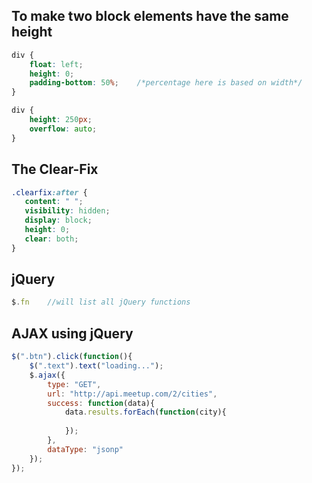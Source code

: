 
## To make two block elements have the same height

```css
div {
	float: left;
	height: 0;
	padding-bottom: 50%;	/*percentage here is based on width*/
}

div {
	height: 250px;
	overflow: auto;
}
```

## The Clear-Fix

```css
.clearfix:after {
   content: " "; 
   visibility: hidden;
   display: block;
   height: 0;
   clear: both;
}
```

## jQuery

```js
$.fn 	//will list all jQuery functions
```

## AJAX using jQuery

```js
$(".btn").click(function(){
	$(".text").text("loading...");
	$.ajax({
		type: "GET",
		url: "http://api.meetup.com/2/cities",
		success: function(data){
			data.results.forEach(function(city){
				
			});
		},
		dataType: "jsonp"
	});
});
```
<!--stackedit_data:
eyJoaXN0b3J5IjpbMTUyMDA5ODE1OCwtMTY1OTkxNDY5LDEzNT
E5MDMwMDMsODcxMzUxMDkyLDE1MzY2OTE1NzIsLTMxODE4NDI5
OCwtNzk4NzQ5NjQ0LDc0Mjg0MzE5MywtNjAwMzI3MTczXX0=
-->